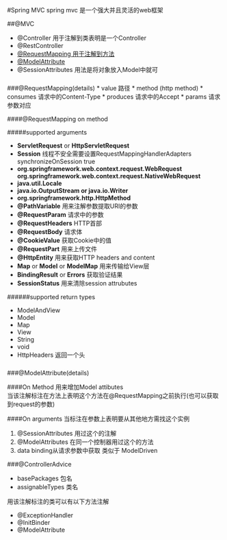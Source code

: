 #Spring MVC
spring mvc 是一个强大并且灵活的web框架

##@MVC
* @Controller  用于注解到类表明是一个Controller
* @RestController 
* [@RequestMapping 用于注解到方法](#rm)
* [@ModelAttribute](#mt)
* @SessionAttributes 用法是将对象放入Model中就可


<h5 id='rm'></h5>
###@RequestMapping(details)
* value 路径
* method (http method)
* consumes 请求中的Content-Type
* produces 请求中的Accept
* params 请求参数对应

####@RequestMapping on method

#####supported arguments
* **ServletRequest** or **HttpServletRequest**  
* **Session** 线程不安全需要设置RequestMappingHandlerAdapters synchronizeOnSession true  
* **org.springframework.web.context.request.WebRequest org.springframework.web.context.request.NativeWebRequest**  
* **java.util.Locale**  
* **java.io.OutputStream or java.io.Writer**  
* **org.springframework.http.HttpMethod**  
* **@PathVariable** 用来注解参数提取URI的参数  
* **@RequestParam** 请求中的参数  
* **@RequestHeaders** HTTP首部  
* **@RequestBody** 请求体  
* **@CookieValue** 获取Cookie中的值
* **@RequestPart** 用来上传文件  
* **@HttpEntity** 用来获取HTTP headers and content  
* **Map** or **Model** or **ModelMap** 用来传输给View层  
* **BindingResult** or **Errors** 获取验证结果  
* **SessionStatus** 用来清除session attrubutes

######supported return types
* ModelAndView
* Model
* Map
* View
* String
* void
* HttpHeaders 返回一个头


<h5 id='mt'></h5>
###@ModelAttribute(details)

####On Method
用来增加Model attibutes  
当该注解标注在方法上表明这个方法在@RequestMapping之前执行(也可以获取到request的参数)

####On arguments
当标注在参数上表明要从其他地方需找这个实例  
1.  @SessionAttributes 用过这个的注解  
2.  @ModelAttributes 在同一个控制器用过这个的方法  
3.  data binding从请求参数中获取 类似于 ModelDriven 

###@ControllerAdvice

* basePackages 包名
* assignableTypes 类名


用该注解标注的类可以有以下方法注解
* @ExceptionHandler
* @InitBinder  
* @ModelAttribute